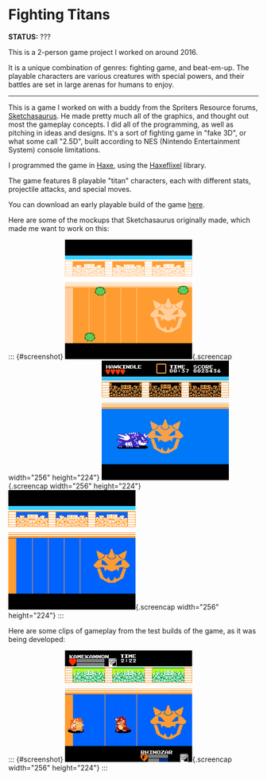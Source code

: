 
# Fighting Titans

**STATUS:** ???

This is a 2-person game project I worked on around 2016.

It is a unique combination of genres: fighting game, and beat-em-up.
The playable characters are various creatures with special powers,
and their battles are set in large arenas for humans to enjoy.

---

This is a game I worked on with a buddy from the Spriters Resource forums, [Sketchasaurus](https://twitter.com/g33x).
He made pretty much all of the graphics, and thought out most the gameplay concepts.
I did all of the programming, as well as pitching in ideas and designs.
It's a sort of fighting game in \"fake 3D\", or what some call \"2.5D\",
built according to NES (Nintendo Entertainment System) console limitations.

I programmed the game in [Haxe](https://haxe.org/), using the [Haxeflixel](https://haxeflixel.com/) library.

The game features 8 playable "titan" characters, each with different stats, projectile attacks, and special moves.

You can download an early playable build of the game [here](#).

Here are some of the mockups that Sketchasaurus originally made, which made me want to work on this:

::: {#screenshot}
![](mockup-1.gif){.screencap width="256" height="224"}
![](mockup-2.gif){.screencap width="256" height="224"}
![](mockup-3.gif){.screencap width="256" height="224"}
:::

Here are some clips of gameplay from the test builds of the game, as it was being developed:

::: {#screenshot}
![](mockup-4.gif){.screencap width="256" height="224"}
:::
